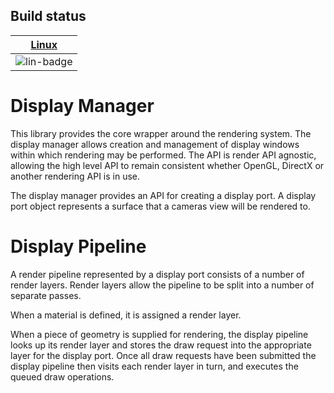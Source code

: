 ## Build status

| [Linux][lin-link] |
| :---------------: |
| ![lin-badge]      |

[lin-badge]: https://travis-ci.org/nfactorial/display_manager.svg?branch=master "Travis build status"
[lin-link]:  https://travis-ci.org/nfactorial/display_manager "Travis build status"

Display Manager
===============
This library provides the core wrapper around the rendering system. The display manager
allows creation and management of display windows within which rendering may be performed.
The API is render API agnostic, allowing the high level API to remain consistent whether
OpenGL, DirectX or another rendering API is in use.

The display manager provides an API for creating a display port. A display port object represents a surface
that a cameras view will be rendered to.

Display Pipeline
================
A render pipeline represented by a display port consists of a number of render layers. Render layers allow the
pipeline to be split into a number of separate passes.

When a material is defined, it is assigned a render layer.

When a piece of geometry is supplied for rendering, the display pipeline looks up its render layer and stores
the draw request into the appropriate layer for the display port. Once all draw requests have been submitted
the display pipeline then visits each render layer in turn, and executes the queued draw operations.
